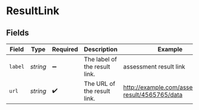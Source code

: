 # ResultLink


## Fields

| Field                                             | Type                                              | Required                                          | Description                                       | Example                                           |
| ------------------------------------------------- | ------------------------------------------------- | ------------------------------------------------- | ------------------------------------------------- | ------------------------------------------------- |
| `label`                                           | *string*                                          | :heavy_minus_sign:                                | The label of the result link.                     | assessment result link                            |
| `url`                                             | *string*                                          | :heavy_check_mark:                                | The URL of the result link.                       | http://example.com/assessment-result/4565765/data |